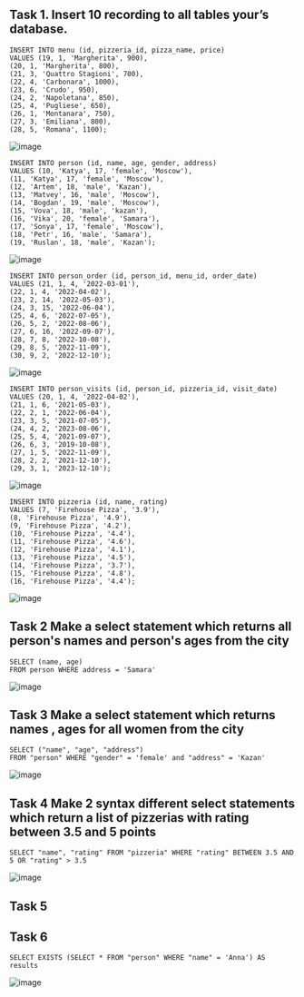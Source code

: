 ## Task 1. Insert 10 recording to all tables your’s database.

```
INSERT INTO menu (id, pizzeria_id, pizza_name, price)
VALUES (19, 1, 'Margherita', 900),
(20, 1, 'Margherita', 800),
(21, 3, 'Quattro Stagioni', 700),
(22, 4, 'Carbonara', 1000),
(23, 6, 'Crudo', 950),
(24, 2, 'Napoletana', 850),
(25, 4, 'Pugliese', 650),
(26, 1, 'Montanara', 750),
(27, 3, 'Emiliana', 800),
(28, 5, 'Romana', 1100);
```
![image](https://github.com/Crack22/db_practice/assets/93242683/355b3d07-5c49-4eb3-b0d0-95e310665ead)

```
INSERT INTO person (id, name, age, gender, address)
VALUES (10, 'Katya', 17, 'female', 'Moscow'),
(11, 'Katya', 17, 'female', 'Moscow'),
(12, 'Artem', 18, 'male', 'Kazan'),
(13, 'Matvey', 16, 'male', 'Moscow'),
(14, 'Bogdan', 19, 'male', 'Moscow'),
(15, 'Vova', 18, 'male', 'kazan'),
(16, 'Vika', 20, 'female', 'Samara'),
(17, 'Sonya', 17, 'female', 'Moscow'),
(18, 'Petr', 16, 'male', 'Samara'),
(19, 'Ruslan', 18, 'male', 'Kazan');
```
![image](https://github.com/Crack22/db_practice/assets/93242683/794374b8-b976-4ea2-a15b-f0c4feed6da5)

```
INSERT INTO person_order (id, person_id, menu_id, order_date)
VALUES (21, 1, 4, '2022-03-01'),
(22, 1, 4, '2022-04-02'),
(23, 2, 14, '2022-05-03'),
(24, 3, 15, '2022-06-04'),
(25, 4, 6, '2022-07-05'),
(26, 5, 2, '2022-08-06'),
(27, 6, 16, '2022-09-07'),
(28, 7, 8, '2022-10-08'),
(29, 8, 5, '2022-11-09'),
(30, 9, 2, '2022-12-10');
```
![image](https://github.com/Crack22/db_practice/assets/93242683/7b22ecf7-fb6c-4b5f-96f1-cafa2ff2d625)

```
INSERT INTO person_visits (id, person_id, pizzeria_id, visit_date)
VALUES (20, 1, 4, '2022-04-02'),
(21, 1, 6, '2021-05-03'),
(22, 2, 1, '2022-06-04'),
(23, 3, 5, '2021-07-05'),
(24, 4, 2, '2023-08-06'),
(25, 5, 4, '2021-09-07'),
(26, 6, 3, '2019-10-08'),
(27, 1, 5, '2022-11-09'),
(28, 2, 2, '2021-12-10'),
(29, 3, 1, '2023-12-10');
```
![image](https://github.com/Crack22/db_practice/assets/93242683/ee1825fe-412a-481e-a5c3-0c5511a9639a)

```
INSERT INTO pizzeria (id, name, rating)
VALUES (7, 'Firehouse Pizza', '3.9'),
(8, 'Firehouse Pizza', '4.9'),
(9, 'Firehouse Pizza', '4.2'),
(10, 'Firehouse Pizza', '4.4'),
(11, 'Firehouse Pizza', '4.6'),
(12, 'Firehouse Pizza', '4.1'),
(13, 'Firehouse Pizza', '4.5'),
(14, 'Firehouse Pizza', '3.7'),
(15, 'Firehouse Pizza', '4.8'),
(16, 'Firehouse Pizza', '4.4');
```
![image](https://github.com/Crack22/db_practice/assets/93242683/40fc90e9-910b-4b72-8597-15b065f00e8f)

## Task 2 Make a select statement which returns all person's names and person's ages from the city
```
SELECT (name, age)
FROM person WHERE address = 'Samara'
```
![image](https://github.com/Crack22/db_practice/assets/93242683/b292ab4f-9fea-485f-a5bc-a5af0de1f429)

## Task 3 Make a select statement which returns names , ages for all women from the city

```
SELECT ("name", "age", "address")
FROM "person" WHERE "gender" = 'female' and "address" = 'Kazan'
```
![image](https://github.com/necessary22/db_practice/assets/93242683/940eb501-4e95-4aa5-a7dc-56845f765de2)

## Task 4 Make 2 syntax different select statements which return a list of pizzerias with rating between 3.5 and 5 points

```
SELECT "name", "rating" FROM "pizzeria" WHERE "rating" BETWEEN 3.5 AND 5 OR "rating" > 3.5 
```
![image](https://github.com/necessary22/db_practice/assets/93242683/274f21ef-ca44-4d77-a3b8-edff8b4dd1ff)

## Task 5







## Task 6
```
SELECT EXISTS (SELECT * FROM "person" WHERE "name" = 'Anna') AS results
```
![image](https://github.com/necessary22/db_practice/assets/93242683/edc55bde-fb1a-4317-8cfd-9f199798ff81)



